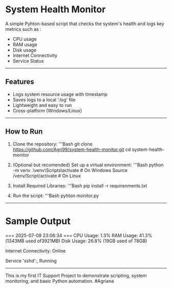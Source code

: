 # System Health Monitor
A simple Pyhton-based script that checks the system's health and logs key metrics such as :
- CPU usage
- RAM usage
- Disk usage
- Internet Connectivity
- Service Status

---

## Features
- Logs system resource usage with timestamp
- Saves logs to a local '.log' file
- Lightweight and easy to run
- Cross-platform (Windows/Linux)

---

## How to Run
1. Clone the repository:
'''Bash
git clone
https://github.com/Agri99/system-health-monitor.git
cd system-health-monitor

2. (Optional but recomended) Set up a virtual environment:
'''Bash
python -m venv
.\venv\Scripts\activate # On Windows
Source /venv/Script/activate # On Linux

3. Install Required Libraries:
'''Bash
pip install -r requirenments.txt

4. Run the script:
'''Bash
pyhton monitor.py

---

# Sample Output
=== 2025-07-09 23:06:34 ===
CPU Usage: 1.3%
RAM Usage: 41.3% (1343MB used of3921MB) 
Disk Usage: 26.8% (19GB used of 78GB)

Internet Connectivity: Online

Service 'sshd':, Running


---

This is my first IT Support Project to demonstrate scripting, system monitoring, and basic Python automation.
#Agriana
